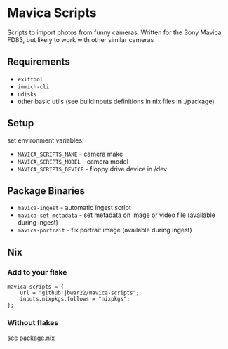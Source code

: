 # Mavica Scripts
Scripts to import photos from funny cameras. Written for the Sony Mavica FD83, but likely to work with other similar cameras

## Requirements
- `exiftool`
- `immich-cli`
- `udisks`
- other basic utils (see buildInputs definitions in nix files in ./package)

## Setup
set environment variables:
- `MAVICA_SCRIPTS_MAKE` - camera make
- `MAVICA_SCRIPTS_MODEL` - camera model
- `MAVICA_SCRIPTS_DEVICE` - floppy drive device in /dev

## Package Binaries
- `mavica-ingest` - automatic ingest script
- `mavica-set-metadata` - set metadata on image or video file (available during ingest)
- `mavica-portrait` - fix portrait image (available during ingest)

## Nix
### Add to your flake
```
mavica-scripts = {
    url = "github:jbwar22/mavica-scripts";
    inputs.nixpkgs.follows = "nixpkgs";
};
```

### Without flakes
see package.nix
